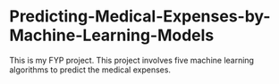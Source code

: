 # Predicting-Medical-Expenses-by-Machine-Learning-Models
This is my FYP project. This project involves five machine learning algorithms to predict the medical expenses.
